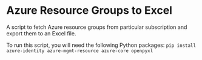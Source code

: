 # Azure Resource Groups to Excel

A script to fetch Azure resource groups from particular subscription and export them to an Excel file.

To run this script, you will need the following Python packages:
`pip install azure-identity azure-mgmt-resource azure-core openpyxl`
